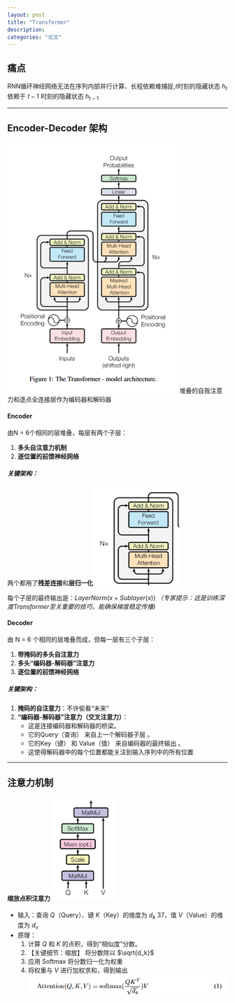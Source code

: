 ```yaml
---
layout: post
title: "Transformer"
description: 
categories: "论文"
---
```

## 痛点
RNN循环神经网络无法在序列内部并行计算、长程依赖难捕捉,$t$时刻的隐藏状态 $h_t$ 依赖于 $t-1$ 时刻的隐藏状态 $h_{t-1}$ 



-----------------------------------
## Encoder-Decoder 架构
![alt text](/images/posts/论文项目/transformer.png)
堆叠的自我注意力和逐点全连接层作为编码器和解码器

#### Encoder
由N = 6个相同的层堆叠，每层有两个子层：
1. **多头自注意力机制**
2. **逐位置的前馈神经网络**
##### 关键架构： 
两个都用了**残差连接**和**层归一化**![alt text](/images/posts/论文项目/encoder.png)

每个子层的最终输出是：$LayerNorm(x + Sublayer(x))$ 
*（专家提示：这是训练深度Transformer至关重要的技巧，能确保梯度稳定传播)*

#### Decoder
由 N = 6 个相同的层堆叠而成，但每一层有三个子层：
1. **带掩码的多头自注意力**
2. **多头“编码器-解码器”注意力**
3. **逐位置的前馈神经网络**
##### 关键架构：
1. **掩码的自注意力**：不许偷看“未来”
2. **“编码器-解码器”注意力（交叉注意力）**：
    - 这是连接编码器和解码器的桥梁。
    - 它的Query（查询） 来自上一个解码器子层 。
    - 它的Key（键） 和 Value（值） 来自编码器的最终输出 。
    - 这使得解码器中的每个位置都能关注到输入序列中的所有位置


------------------------------------
## 注意力机制
#### 缩放点积注意力  ![alt text](/images/posts/论文项目/缩放点积注意力.png)
   - 输入：查询 $Q$（Query）、键 $K$（Key）的维度为 $d_k$ 37，值 $V$（Value）的维度为 $d_v$
   - 原理：
       1. 计算 $Q$ 和 $K$ 的点积，得到“相似度”分数。
       2. 【关键细节：缩放】 将分数除以 $\sqrt{d_k}$ 
       3. 应用 Softmax 将分数归一化为权重 
       4. 将权重与 $V$ 进行加权求和，得到输出 
![alt text](images/posts/论文项目/注意力1公式.png)
